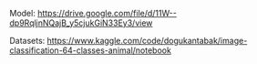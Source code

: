 Model: 
  https://drive.google.com/file/d/11W--dp9RqljnNQajB_y5cjukGiN33Ey3/view

Datasets:
  https://www.kaggle.com/code/dogukantabak/image-classification-64-classes-animal/notebook
